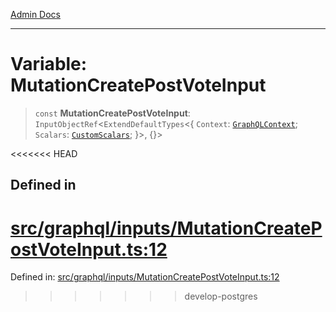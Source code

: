 [Admin Docs](/)

***

# Variable: MutationCreatePostVoteInput

> `const` **MutationCreatePostVoteInput**: `InputObjectRef`\<`ExtendDefaultTypes`\<\{ `Context`: [`GraphQLContext`](../../../context/type-aliases/GraphQLContext.md); `Scalars`: [`CustomScalars`](../../../scalars/type-aliases/CustomScalars.md); \}\>, \{\}\>

<<<<<<< HEAD
## Defined in

[src/graphql/inputs/MutationCreatePostVoteInput.ts:12](https://github.com/NishantSinghhhhh/talawa-api/blob/ff0f1d6ae21d3428519b64e42fe3bfdff573cb6e/src/graphql/inputs/MutationCreatePostVoteInput.ts#L12)
=======
Defined in: [src/graphql/inputs/MutationCreatePostVoteInput.ts:12](https://github.com/PalisadoesFoundation/talawa-api/blob/37e2d6abe1cabaa02f97a3c6c418b81e8fcb5a13/src/graphql/inputs/MutationCreatePostVoteInput.ts#L12)
>>>>>>> develop-postgres

